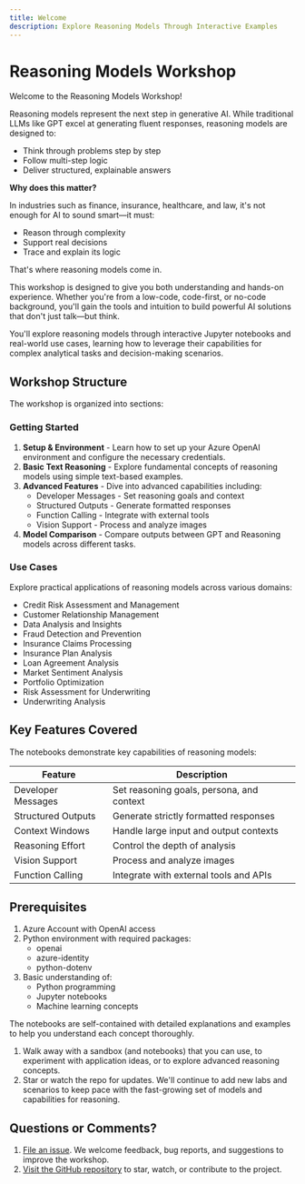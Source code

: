 ```yaml
---
title: Welcome
description: Explore Reasoning Models Through Interactive Examples
---
```


# Reasoning Models Workshop

Welcome to the Reasoning Models Workshop!

Reasoning models represent the next step in generative AI. While traditional LLMs like GPT excel at generating fluent responses, reasoning models are designed to:

- Think through problems step by step
- Follow multi-step logic
- Deliver structured, explainable answers

**Why does this matter?**

In industries such as finance, insurance, healthcare, and law, it's not enough for AI to sound smart—it must:

- Reason through complexity
- Support real decisions
- Trace and explain its logic

That's where reasoning models come in.

This workshop is designed to give you both understanding and hands-on experience. Whether you're from a low-code, code-first, or no-code background, you'll gain the tools and intuition to build powerful AI solutions that don't just talk—but think.

You'll explore reasoning models through interactive Jupyter notebooks and real-world use cases, learning how to leverage their capabilities for complex analytical tasks and decision-making scenarios.

## Workshop Structure

The workshop is organized into sections:

### Getting Started

1. **Setup & Environment** - Learn how to set up your Azure OpenAI environment and configure the necessary credentials.
2. **Basic Text Reasoning** - Explore fundamental concepts of reasoning models using simple text-based examples.
3. **Advanced Features** - Dive into advanced capabilities including:
    * Developer Messages - Set reasoning goals and context
    * Structured Outputs - Generate formatted responses
    * Function Calling - Integrate with external tools
    * Vision Support - Process and analyze images
4. **Model Comparison** - Compare outputs between GPT and Reasoning models across different tasks.

### Use Cases

Explore practical applications of reasoning models across various domains:

- Credit Risk Assessment and Management
- Customer Relationship Management
- Data Analysis and Insights
- Fraud Detection and Prevention
- Insurance Claims Processing
- Insurance Plan Analysis
- Loan Agreement Analysis
- Market Sentiment Analysis
- Portfolio Optimization
- Risk Assessment for Underwriting
- Underwriting Analysis

## Key Features Covered

The notebooks demonstrate key capabilities of reasoning models:

| Feature | Description |
|---------|-------------|
| Developer Messages | Set reasoning goals, persona, and context |
| Structured Outputs | Generate strictly formatted responses |
| Context Windows | Handle large input and output contexts |
| Reasoning Effort | Control the depth of analysis |
| Vision Support | Process and analyze images |
| Function Calling | Integrate with external tools and APIs |

## Prerequisites

1. Azure Account with OpenAI access
2. Python environment with required packages:
   - openai
   - azure-identity
   - python-dotenv
3. Basic understanding of:
   - Python programming
   - Jupyter notebooks
   - Machine learning concepts

The notebooks are self-contained with detailed explanations and examples to help you understand each concept thoroughly.

1. Walk away with a sandbox (and notebooks) that you can use, to experiment with application ideas, or to explore advanced reasoning concepts.
1. Star or watch the repo for updates. We'll continue to add new labs and scenarios to keep pace with the fast-growing set of models and capabilities for reasoning.


## Questions or Comments?

1. [File an issue](https://github.com/dhangerkapil/reasoning-llms-workshop/issues/new). We welcome feedback, bug reports, and suggestions to improve the workshop.
2. [Visit the GitHub repository](https://github.com/dhangerkapil/reasoning-llms-workshop) to star, watch, or contribute to the project.
